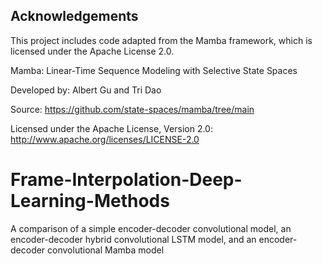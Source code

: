 ## Acknowledgements

This project includes code adapted from the Mamba framework, which is licensed under the Apache License 2.0.

Mamba: Linear-Time Sequence Modeling with Selective State Spaces

Developed by: Albert Gu and Tri Dao

Source: https://github.com/state-spaces/mamba/tree/main

Licensed under the Apache License, Version 2.0: http://www.apache.org/licenses/LICENSE-2.0


# Frame-Interpolation-Deep-Learning-Methods
A comparison of a simple encoder-decoder convolutional model, an encoder-decoder hybrid convolutional LSTM model, and an encoder-decoder convolutional Mamba model
